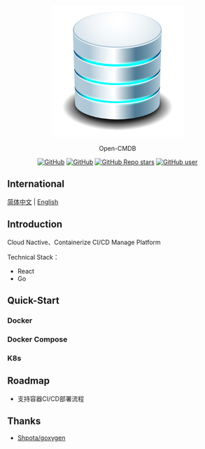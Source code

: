 <p align="center">
  <img src="/logo.jpg" height="300" />
</p>
<p align="center">
  Open-CMDB
</p>
<p align="center">
  <a href="https://github.com/kkzzhizhou/open-cmdb/blob/main/LICENSE"><img alt="GitHub" src="https://img.shields.io/github/license/kkzzhizhou/open-cmdb?style=flat-square"/></a>
  <a href="https://github.com/kkzzhizhou/open-cmdb"><img alt="GitHub" src="https://img.shields.io/badge/Readme--Style-standard--repository-brightgreen?style=flat-square&color=f83500"/></a>
  <a href="https://github.com/kkzzhizhou/open-cmdb"><img alt="GitHub Repo stars" src="https://img.shields.io/github/stars/kkzzhizhou/open-cmdb?style=flat-square"/></a>
  <a href="https://github.com/kkzzhizhou"><img alt="GitHub user" src="https://img.shields.io/badge/author-kkzzhizhou-brightgreen?style=flat-square"/></a>
</p>

## International

[简体中文](README.md) | [English](README.en-US.md)


## Introduction

Cloud Nactive、Containerize CI/CD Manage Platform

Technical Stack：
- React
- Go

## Quick-Start

### Docker

### Docker Compose

### K8s

## Roadmap

- 支持容器CI/CD部署流程

## Thanks

- [Shpota/goxygen](https://github.com/Shpota/goxygen)
